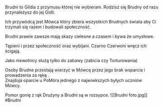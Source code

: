 Brudni to Gildia z przymusu której nie wybieram. Rodzisz się Brudny od razu przynależysz do jej Gidli.

Ich przywódcą jest Mówca który zbiera wszystkich Brudnych świata aby Ci trzymali się razem i budowali społeczność.

Brudni prawie zawsze mają skazy cielesne a czasem i bywa że umysłowe.

Tępieni i przez społeczność oraz wybijani. Czarno Czerwoni wręcz ich ścigają.

Jako niewolnicy służą tylko do zabawy (zabicia czy Torturowania)

Osoby Brudne przestają wierzyć w Mówcę przez jego brak wsparcia i prowadzenia za rękę .  
Znajduja oparcie u PoMóra jednego z najwiwkszych byłych uczniów Mówcy.

Pomor gonię z rąk Drużyny a Brudni są w rozsypce.
![[Brudni foto.jpg]]
#Brudni 